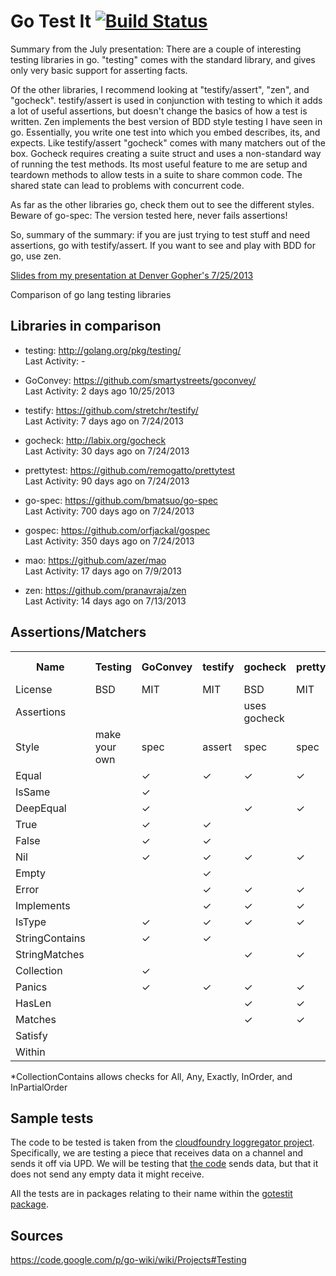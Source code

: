 # Go Test It [![Build Status](https://travis-ci.org/shageman/gotestit.png?branch=master)](https://travis-ci.org/shageman/gotestit)

Summary from the July presentation: There are a couple of interesting testing libraries in go. "testing" comes with the standard library, and gives only very basic support for asserting facts. 

Of the other libraries, I recommend looking at "testify/assert", "zen", and "gocheck". testify/assert is used in conjunction with testing to which it adds a lot of useful assertions, but doesn't change the basics of how a test is written. Zen implements the best version of BDD style testing I have seen in go. Essentially, you write one test into which you embed describes, its, and expects. Like testify/assert "gocheck" comes with many matchers out of the box. Gocheck requires creating a suite struct and uses a non-standard way of running the test methods. Its most useful feature to me are setup and teardown methods to allow tests in a suite to share common code. The shared state can lead to problems with concurrent code.

As far as the other libraries go, check them out to see the different styles. Beware of go-spec: The version tested here, never fails assertions!

So, summary of the summary: if you are just trying to test stuff and need assertions, go with testify/assert. If you want to see and play with BDD for go, use zen.


[Slides from my presentation at Denver Gopher's 7/25/2013](https://github.com/shageman/gotestit/blob/master/20130725denverGophersPresentation.pdf)

Comparison of go lang testing libraries

## Libraries in comparison

*   testing: http://golang.org/pkg/testing/  
    Last Activity: -  

*   GoConvey: https://github.com/smartystreets/goconvey/  
    Last Activity: 2 days ago 10/25/2013

*   testify: https://github.com/stretchr/testify/  
    Last Activity: 7 days ago on 7/24/2013
	
*   gocheck: http://labix.org/gocheck  
    Last Activity: 30 days ago on 7/24/2013
	
*   prettytest: https://github.com/remogatto/prettytest  
    Last Activity: 90 days ago on 7/24/2013
	
*   go-spec: https://github.com/bmatsuo/go-spec  
    Last Activity: 700 days ago on 7/24/2013
	
*   gospec: https://github.com/orfjackal/gospec  
    Last Activity: 350 days ago on 7/24/2013

*   mao: https://github.com/azer/mao  
    Last Activity: 17 days ago on 7/9/2013

*   zen: https://github.com/pranavraja/zen  
    Last Activity: 14 days ago on 7/13/2013

## Assertions/Matchers

<table>
    <tbody>
    <tr>
        <th>Name</th>
        <th>Testing</th>
        <th>GoConvey</th>
        <th>testify</th>
        <th>gocheck</th>
        <th>prettytest</th>
        <th>go-spec</th>
        <th>gospec</th>
        <th>mao/zen</th>
    </tr>
    <tr>
        <td>License</td>
        <td>BSD</td>
        <td>MIT</td>
        <td>MIT</td>
        <td>BSD</td>
        <td>MIT</td>
        <td>BSD</td>
        <td>Apache</td>
        <td>MIT/Apache</td>
    </tr>
    <tr>
        <td>Assertions</td>
        <td></td>
        <td></td>
        <td></td>
        <td>uses gocheck</td>
        <td></td>
        <td></td>
        <td></td>
    </tr>
    <tr>
        <td>Style</td>
        <td>make your own</td>
        <td>spec</td>
        <td>assert</td>
        <td>spec</td>
        <td>spec</td>
        <td>spec</td>
        <td>spec</td>
        <td>spec</td>
    </tr>
    <tr>
        <td>Equal</td>
        <td></td>
        <td>✓</td>
        <td>✓</td>
        <td>✓</td>
        <td>✓</td>
        <td>✓</td>
        <td>✓</td>
        <td>✓</td>
    </tr>
    <tr>
        <td>IsSame</td>
        <td></td>
        <td>✓</td>
        <td></td>
        <td></td>
        <td></td>
        <td></td>
        <td>✓</td>
        <td></td>
    </tr>
    <tr>
        <td>DeepEqual</td>
        <td></td>
        <td>✓</td>
        <td></td>
        <td>✓</td>
        <td>✓</td>
        <td></td>
        <td></td>
        <td></td>
    </tr>
    <tr>
        <td>True</td>
        <td></td>
        <td>✓</td>
        <td>✓</td>
        <td></td>
        <td></td>
        <td></td>
        <td>✓</td>
        <td></td>
    </tr>
    <tr>
        <td>False</td>
        <td></td>
        <td>✓</td>
        <td>✓</td>
        <td></td>
        <td></td>
        <td></td>
        <td>✓</td>
        <td></td>
    </tr>
    <tr>
        <td>Nil</td>
        <td></td>
        <td>✓</td>
        <td>✓</td>
        <td>✓</td>
        <td>✓</td>
        <td></td>
        <td>✓</td>
        <td>✓</td>
    </tr>
    <tr>
        <td>Empty</td>
        <td></td>
        <td></td>
        <td>✓</td>
        <td></td>
        <td></td>
        <td></td>
        <td></td>
        <td></td>
    </tr>
    <tr>
        <td>Error</td>
        <td></td>
        <td></td>
        <td>✓</td>
        <td>✓</td>
        <td>✓</td>
        <td>✓</td>
        <td>✓</td>
        <td></td>
        <td></td>
    </tr>
    <tr>
        <td>Implements</td>
        <td></td>
        <td></td>
        <td>✓</td>
        <td>✓</td>
        <td>✓</td>
        <td></td>
        <td></td>
        <td></td>
    </tr>
    <tr>
        <td>IsType</td>
        <td></td>
        <td>✓</td>
        <td>✓</td>
        <td>✓</td>
        <td>✓</td>
        <td></td>
        <td></td>
        <td></td>
    </tr>
    <tr>
        <td>StringContains</td>
        <td></td>
        <td>✓</td>
        <td>✓</td>
        <td></td>
        <td></td>
        <td></td>
        <td></td>
        <td></td>
    </tr>
    <tr>
        <td>StringMatches</td>
        <td></td>
        <td></td>
        <td></td>
        <td>✓</td>
        <td>✓</td>
        <td></td>
        <td></td>
        <td></td>
    </tr>
    <tr>
        <td>Collection</td>
        <td></td>
        <td>✓</td>
        <td></td>
        <td></td>
        <td></td>
        <td></td>
        <td>✓</td>
        <td></td>
    </tr>
    <tr>
        <td>Panics</td>
        <td></td>
        <td>✓</td>
        <td>✓</td>
        <td>✓</td>
        <td>✓</td>
        <td>✓</td>
        <td></td>
        <td></td>
    </tr>
    <tr>
        <td>HasLen</td>
        <td></td>
        <td></td>
        <td></td>
        <td>✓</td>
        <td>✓</td>
        <td></td>
        <td></td>
        <td></td>
    </tr>
    <tr>
        <td>Matches</td>
        <td></td>
        <td></td>
        <td></td>
        <td>✓</td>
        <td>✓</td>
        <td></td>
        <td></td>
        <td></td>
    </tr>
    <tr>
        <td>Satisfy</td>
        <td></td>
        <td></td>
        <td></td>
        <td></td>
        <td></td>
        <td>✓</td>
        <td>✓</td>
        <td></td>
    </tr>
    <tr>
        <td>Within</td>
        <td></td>
        <td></td>
        <td></td>
        <td></td>
        <td></td>
        <td></td>
        <td>✓</td>
        <td></td>
    </tr>
    </tbody>
</table>

*CollectionContains allows checks for All, Any, Exactly, InOrder, and InPartialOrder

## Sample tests

The code to be tested is taken from the [cloudfoundry loggregator project](https://github.com/cloudfoundry/loggregator). Specifically, we are testing a piece that receives data on a channel and sends it off via UPD. We will be testing that [the code](https://github.com/shageman/gotestit/blob/master/src/gotestit/loggregatorclient/loggregatorclient.go) sends data, but that it does not send any empty data it might receive.

All the tests are in packages relating to their name within the [gotestit package](https://github.com/shageman/gotestit/tree/master/src/gotestit).

## Sources

https://code.google.com/p/go-wiki/wiki/Projects#Testing
